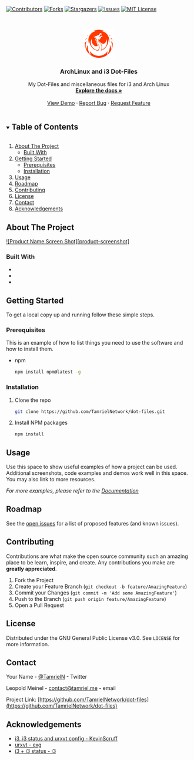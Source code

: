 <!--
*** Thanks for checking out the Best-README-Template. If you have a suggestion
*** that would make this better, please fork the repo and create a pull request
*** or simply open an issue with the tag "enhancement".
*** Thanks again! Now go create something AMAZING! :D
***
***
***
*** To avoid retyping too much info. Do a search and replace for the following:
*** github_username, repo_name, twitter_handle, email, project_title, project_description
-->



<!-- PROJECT SHIELDS -->
<!--
*** I'm using markdown "reference style" links for readability.
*** Reference links are enclosed in brackets [ ] instead of parentheses ( ).
*** See the bottom of this document for the declaration of the reference variables
*** for contributors-url, forks-url, etc. This is an optional, concise syntax you may use.
*** https://www.markdownguide.org/basic-syntax/#reference-style-links
-->
[![Contributors][contributors-shield]][contributors-url]
[![Forks][forks-shield]][forks-url]
[![Stargazers][stars-shield]][stars-url]
[![Issues][issues-shield]][issues-url]
[![MIT License][license-shield]][license-url]


<!-- PROJECT LOGO -->
<br />
<p align="center">
  <a href="https://github.com/TamrielNetwork/dot-files">
    <img src="images/logo.png" alt="Logo" width="80" height="80">
  </a>

  <h3 align="center">ArchLinux and i3 Dot-Files</h3>

  <p align="center">
    My Dot-Files and miscellaneous files for i3 and Arch Linux
    <br />
    <a href="https://github.com/TamrielNetwork/dot-files"><strong>Explore the docs »</strong></a>
    <br />
    <br />
    <a href="https://github.com/TamrielNetwork/dot-files">View Demo</a>
    ·
    <a href="https://github.com/TamrielNetwork/dot-files/issues">Report Bug</a>
    ·
    <a href="https://github.com/TamrielNetwork/dot-files/issues">Request Feature</a>
  </p>
</p>



<!-- TABLE OF CONTENTS -->
<details open="open">
  <summary><h2 style="display: inline-block">Table of Contents</h2></summary>
  <ol>
    <li>
      <a href="#about-the-project">About The Project</a>
      <ul>
        <li><a href="#built-with">Built With</a></li>
      </ul>
    </li>
    <li>
      <a href="#getting-started">Getting Started</a>
      <ul>
        <li><a href="#prerequisites">Prerequisites</a></li>
        <li><a href="#installation">Installation</a></li>
      </ul>
    </li>
    <li><a href="#usage">Usage</a></li>
    <li><a href="#roadmap">Roadmap</a></li>
    <li><a href="#contributing">Contributing</a></li>
    <li><a href="#license">License</a></li>
    <li><a href="#contact">Contact</a></li>
    <li><a href="#acknowledgements">Acknowledgements</a></li>
  </ol>
</details>



<!-- ABOUT THE PROJECT -->
## About The Project

[![Product Name Screen Shot][product-screenshot]](https://example.com)



### Built With

* []()
* []()
* []()



<!-- GETTING STARTED -->
## Getting Started

To get a local copy up and running follow these simple steps.

### Prerequisites

This is an example of how to list things you need to use the software and how to install them.
* npm
  ```sh
  npm install npm@latest -g
  ```

### Installation

1. Clone the repo
   ```sh
   git clone https://github.com/TamrielNetwork/dot-files.git
   ```
2. Install NPM packages
   ```sh
   npm install
   ```



<!-- USAGE EXAMPLES -->
## Usage

Use this space to show useful examples of how a project can be used. Additional screenshots, code examples and demos work well in this space. You may also link to more resources.

_For more examples, please refer to the [Documentation](https://example.com)_



<!-- ROADMAP -->
## Roadmap

See the [open issues](https://github.com/TamrielNetwork/dot-files/issues) for a list of proposed features (and known issues).



<!-- CONTRIBUTING -->
## Contributing

Contributions are what make the open source community such an amazing place to be learn, inspire, and create. Any contributions you make are **greatly appreciated**.

1. Fork the Project
2. Create your Feature Branch (`git checkout -b feature/AmazingFeature`)
3. Commit your Changes (`git commit -m 'Add some AmazingFeature'`)
4. Push to the Branch (`git push origin feature/AmazingFeature`)
5. Open a Pull Request



<!-- LICENSE -->
## License

Distributed under the GNU General Public License v3.0. See `LICENSE` for more information.



<!-- CONTACT -->
## Contact

Your Name - [@TamrielN](https://twitter.com/TamrielN) - Twitter

Leopold Meinel - [contact@tamriel.me](mailto:contact@tamriel.me) - email

Project Link: [https://github.com/TamrielNetwork/dot-files](https://github.com/TamrielNetwork/dot-files)



<!-- ACKNOWLEDGEMENTS -->
## Acknowledgements

* [i3, i3 status and urxvt config - KevinScruff](https://github.com/KevinScruff)
* [urxvt - exg](https://github.com/exg/rxvt-unicode)
* [i3 + i3 status - i3](https://github.com/i3)





<!-- MARKDOWN LINKS & IMAGES -->
<!-- https://www.markdownguide.org/basic-syntax/#reference-style-links -->
[contributors-shield]: https://img.shields.io/github/contributors-anon/TamrielNetwork/dot-files?style=for-the-badge
[contributors-url]: https://github.com/TamrielNetwork/dot-files/graphs/contributors
[forks-shield]: https://img.shields.io/github/forks/TamrielNetwork/dot-files?label=Forks&style=for-the-badge
[forks-url]: https://github.com/TamrielNetwork/dot-files/network/members
[stars-shield]: https://img.shields.io/github/stars/TamrielNetwork/booX?style=for-the-badge
[stars-url]: https://github.com/TamrielNetwork/dot-files/stargazers
[issues-shield]: https://img.shields.io/github/issues/TamrielNetwork/dot-files?style=for-the-badge
[issues-url]: https://github.com/TamrielNetwork/dot-files/issues
[license-shield]: https://img.shields.io/github/license/TamrielNetwork/dot-files?style=for-the-badge
[license-url]: https://github.com/TamrielNetwork/dot-files/blob/main/LICENSE
